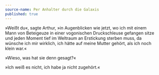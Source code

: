 ```yaml
---
source-name: Per Anhalter durch die Galaxis
published: true
---
```


<p>»Weißt du«, sagte Arthur, »in Augenblicken wie jetzt, wo ich mit einem Mann von Beteigeuze in einer vogonischen Druckschleuse gefangen sitze und jeden Moment tief im Weltraum an Erstickung sterben muss, da wünsche ich mir wirklich, ich hätte auf meine Mutter gehört, als ich noch klein war.«</p>

<p>»Wieso, was hat sie denn gesagt?«</p>

<p>»Ich weiß es nicht, ich habe ja nicht zugehört.«</p>


